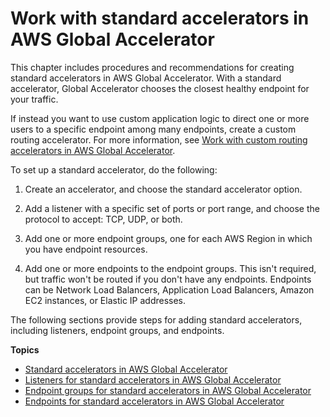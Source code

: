 # Work with standard accelerators in AWS Global Accelerator<a name="work-with-standard-accelerators"></a>

This chapter includes procedures and recommendations for creating standard accelerators in AWS Global Accelerator\. With a standard accelerator, Global Accelerator chooses the closest healthy endpoint for your traffic\.

If instead you want to use custom application logic to direct one or more users to a specific endpoint among many endpoints, create a custom routing accelerator\. For more information, see [Work with custom routing accelerators in AWS Global Accelerator](work-with-custom-routing-accelerators.md)\.

To set up a standard accelerator, do the following:

1. Create an accelerator, and choose the standard accelerator option\.

1. Add a listener with a specific set of ports or port range, and choose the protocol to accept: TCP, UDP, or both\.

1. Add one or more endpoint groups, one for each AWS Region in which you have endpoint resources\.

1. Add one or more endpoints to the endpoint groups\. This isn't required, but traffic won't be routed if you don't have any endpoints\. Endpoints can be Network Load Balancers, Application Load Balancers, Amazon EC2 instances, or Elastic IP addresses\.

The following sections provide steps for adding standard accelerators, including listeners, endpoint groups, and endpoints\.

**Topics**
+ [Standard accelerators in AWS Global Accelerator](about-accelerators.md)
+ [Listeners for standard accelerators in AWS Global Accelerator](about-listeners.md)
+ [Endpoint groups for standard accelerators in AWS Global Accelerator](about-endpoint-groups.md)
+ [Endpoints for standard accelerators in AWS Global Accelerator](about-endpoints.md)